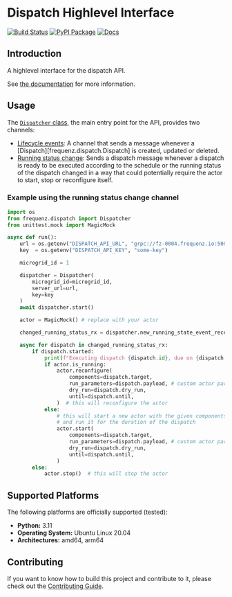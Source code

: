 # Dispatch Highlevel Interface

[![Build Status](https://github.com/frequenz-floss/frequenz-dispatch-python/actions/workflows/ci.yaml/badge.svg)](https://github.com/frequenz-floss/frequenz-dispatch-python/actions/workflows/ci.yaml)
[![PyPI Package](https://img.shields.io/pypi/v/frequenz-dispatch)](https://pypi.org/project/frequenz-dispatch/)
[![Docs](https://img.shields.io/badge/docs-latest-informational)](https://frequenz-floss.github.io/frequenz-dispatch-python/)

## Introduction

A highlevel interface for the dispatch API.

See [the documentation](https://frequenz-floss.github.io/frequenz-dispatch-python/v0.1/reference/frequenz/dispatch) for more information.

## Usage

The [`Dispatcher` class](https://frequenz-floss.github.io/frequenz-dispatch-python/v0.1/reference/frequenz/dispatch/#frequenz.dispatch.Dispatcher), the main entry point for the API, provides two channels:

* [Lifecycle events](https://frequenz-floss.github.io/frequenz-dispatch-python/v0.1/reference/frequenz/dispatch/#frequenz.dispatch.Dispatcher.lifecycle_events): A channel that sends a message whenever a [Dispatch][frequenz.dispatch.Dispatch] is created, updated or deleted.
* [Running status change](https://frequenz-floss.github.io/frequenz-dispatch-python/v0.1/reference/frequenz/dispatch/#frequenz.dispatch.Dispatcher.running_status_change): Sends a dispatch message whenever a dispatch is ready to be executed according to the schedule or the running status of the dispatch changed in a way that could potentially require the actor to start, stop or reconfigure itself.

### Example using the running status change channel

```python
import os
from frequenz.dispatch import Dispatcher
from unittest.mock import MagicMock

async def run():
    url = os.getenv("DISPATCH_API_URL", "grpc://fz-0004.frequenz.io:50051")
    key  = os.getenv("DISPATCH_API_KEY", "some-key")

    microgrid_id = 1

    dispatcher = Dispatcher(
        microgrid_id=microgrid_id,
        server_url=url,
        key=key
    )
    await dispatcher.start()

    actor = MagicMock() # replace with your actor

    changed_running_status_rx = dispatcher.new_running_state_event_receiver("MY_TYPE")

    async for dispatch in changed_running_status_rx:
        if dispatch.started:
            print(f"Executing dispatch {dispatch.id}, due on {dispatch.start_time}")
            if actor.is_running:
                actor.reconfigure(
                    components=dispatch.target,
                    run_parameters=dispatch.payload, # custom actor parameters
                    dry_run=dispatch.dry_run,
                    until=dispatch.until,
                )  # this will reconfigure the actor
            else:
                # this will start a new actor with the given components
                # and run it for the duration of the dispatch
                actor.start(
                    components=dispatch.target,
                    run_parameters=dispatch.payload, # custom actor parameters
                    dry_run=dispatch.dry_run,
                    until=dispatch.until,
                )
        else:
            actor.stop()  # this will stop the actor
```

## Supported Platforms

The following platforms are officially supported (tested):

- **Python:** 3.11
- **Operating System:** Ubuntu Linux 20.04
- **Architectures:** amd64, arm64

## Contributing

If you want to know how to build this project and contribute to it, please
check out the [Contributing Guide](CONTRIBUTING.md).
